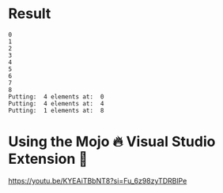 # Result

```
0
1
2
3
4
5
6
7
8
Putting:  4 elements at:  0
Putting:  4 elements at:  4
Putting:  1 elements at:  8
```

# Using the Mojo 🔥 Visual Studio Extension 🚀

https://youtu.be/KYEAiTBbNT8?si=Fu_6z98zyTDRBlPe
